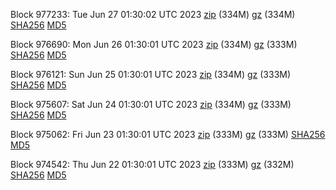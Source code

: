 Block 977233: Tue Jun 27 01:30:02 UTC 2023 [zip](https://files.01coin.io/mainnet/2023-06-27/bootstrap.dat.zip) (334M) [gz](https://files.01coin.io/mainnet/2023-06-27/bootstrap.dat.tar.gz) (334M) [SHA256](https://files.01coin.io/mainnet/2023-06-27/sha256.txt) [MD5](https://files.01coin.io/mainnet/2023-06-27/md5.txt)

Block 976690: Mon Jun 26 01:30:01 UTC 2023 [zip](https://files.01coin.io/mainnet/2023-06-26/bootstrap.dat.zip) (334M) [gz](https://files.01coin.io/mainnet/2023-06-26/bootstrap.dat.tar.gz) (333M) [SHA256](https://files.01coin.io/mainnet/2023-06-26/sha256.txt) [MD5](https://files.01coin.io/mainnet/2023-06-26/md5.txt)

Block 976121: Sun Jun 25 01:30:01 UTC 2023 [zip](https://files.01coin.io/mainnet/2023-06-25/bootstrap.dat.zip) (334M) [gz](https://files.01coin.io/mainnet/2023-06-25/bootstrap.dat.tar.gz) (333M) [SHA256](https://files.01coin.io/mainnet/2023-06-25/sha256.txt) [MD5](https://files.01coin.io/mainnet/2023-06-25/md5.txt)

Block 975607: Sat Jun 24 01:30:01 UTC 2023 [zip](https://files.01coin.io/mainnet/2023-06-24/bootstrap.dat.zip) (334M) [gz](https://files.01coin.io/mainnet/2023-06-24/bootstrap.dat.tar.gz) (333M) [SHA256](https://files.01coin.io/mainnet/2023-06-24/sha256.txt) [MD5](https://files.01coin.io/mainnet/2023-06-24/md5.txt)

Block 975062: Fri Jun 23 01:30:01 UTC 2023 [zip](https://files.01coin.io/mainnet/2023-06-23/bootstrap.dat.zip) (333M) [gz](https://files.01coin.io/mainnet/2023-06-23/bootstrap.dat.tar.gz) (333M) [SHA256](https://files.01coin.io/mainnet/2023-06-23/sha256.txt) [MD5](https://files.01coin.io/mainnet/2023-06-23/md5.txt)

Block 974542: Thu Jun 22 01:30:01 UTC 2023 [zip](https://files.01coin.io/mainnet/2023-06-22/bootstrap.dat.zip) (333M) [gz](https://files.01coin.io/mainnet/2023-06-22/bootstrap.dat.tar.gz) (332M) [SHA256](https://files.01coin.io/mainnet/2023-06-22/sha256.txt) [MD5](https://files.01coin.io/mainnet/2023-06-22/md5.txt)

